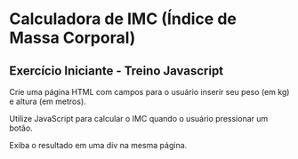 # Calculadora de IMC (Índice de Massa Corporal)
## Exercício Iniciante - Treino Javascript
Crie uma página HTML com campos para o usuário inserir seu peso (em kg) e altura (em metros).

Utilize JavaScript para calcular o IMC quando o usuário pressionar um botão.

Exiba o resultado em uma div na mesma página.
